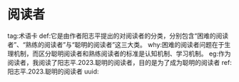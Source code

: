 # 阅读者
tag:术语卡
def:它是由作者阳志平提出的对阅读者的分类，分别包含“困难的阅读者”、“熟练的阅读者”与“聪明的阅读者”这三大类。
why:困难的阅读者问题在于生理机制，而区分聪明阅读者和熟练阅读者的标准是认知机制、学习机制。
eg:作为阅读者，我阅读了阳志平.2023.聪明的阅读者，目的是为了成为聪明的阅读者
ref:阳志平.2023.聪明的阅读者
uuid: